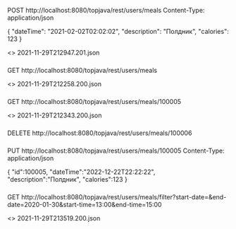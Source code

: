 POST http://localhost:8080/topjava/rest/users/meals
Content-Type: application/json

{
"dateTime": "2021-02-02T02:02:02",
"description": "Полдник",
"calories": 123
}

<> 2021-11-29T212947.201.json

###
GET http://localhost:8080/topjava/rest/users/meals

<> 2021-11-29T212258.200.json

###
GET http://localhost:8080/topjava/rest/users/meals/100005

<> 2021-11-29T212343.200.json

###
DELETE http://localhost:8080/topjava/rest/users/meals/100006

###

PUT http://localhost:8080/topjava/rest/users/meals/100005
Content-Type: application/json

{
"id":100005,
"dateTime":"2022-12-22T22:22:22",
"description":"Полдник",
"calories":123
}

###
GET http://localhost:8080/topjava/rest/users/meals/filter?start-date=&end-date=2020-01-30&start-time=13:00&end-time=15:00

<> 2021-11-29T213519.200.json